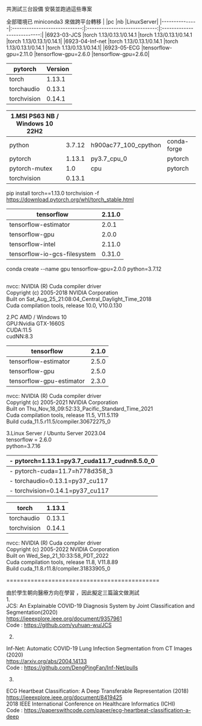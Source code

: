 共測試三台設備 安裝並跑過這些專案

全部環境已 miniconda3 來做跨平台轉移
|		|pc				|nb				|LinuxServer|
|---------------|:-----------------------------:|:-----------------------------:|:---------------------------:|
|6923-03-JCS	|torch 1.13/0.13.1/0.14.1	|torch 1.13/0.13.1/0.14.1	|torch 1.13/0.13.1/0.14.1|
|6923-04-Inf-net	|torch 1.13/0.13.1/0.14.1	|torch 1.13/0.13.1/0.14.1	|torch 1.13/0.13.1/0.14.1|
|6923-05-ECG	|tensorflow-gpu=2.11.0		|tensorflow-gpu=2.6.0		|tensorflow-gpu=2.6.0|

|pytorch		|Version|
|-----------------------|--------|
|torch              	|1.13.1|
|torchaudio         	|0.13.1|
|torchvision        	|0.14.1|

|1.MSI PS63 NB / Windows 10 22H2|		|			|		|
|-------------------------------|---------------|-----------------------|---------------|
|python                    	|3.7.12         |h900ac77_100_cpython   |conda-forge	|
|pytorch                   	|1.13.1         |py3.7_cpu_0    	|pytorch	|
|pytorch-mutex             	|1.0            |cpu    		|pytorch	|
|torchvision               	|0.13.1		|			|		|

pip install torch==1.13.0 torchvision -f https://download.pytorch.org/whl/torch_stable.html			

|tensorflow                	|2.11.0     |
|-------------------------------|-----------|
|tensorflow-estimator      	|2.0.1      |
|tensorflow-gpu            	|2.0.0      |
|tensorflow-intel          	|2.11.0     |
|tensorflow-io-gcs-filesystem 	|0.31.0     |

conda create --name gpu tensorflow-gpu=2.0.0 python=3.7.12  
##
nvcc: NVIDIA (R) Cuda compiler driver  
Copyright (c) 2005-2018 NVIDIA Corporation  
Built on Sat_Aug_25_21:08:04_Central_Daylight_Time_2018  
Cuda compilation tools, release 10.0, V10.0.130  
  
2.PC AMD / Windows 10  
   GPU:Nvidia GTX-1660S  
   CUDA:11.5  
   cudNN:8.3  

|tensorflow               |2.1.0|
|-------------------------|-----|
|tensorflow-estimator     |2.5.0|
|tensorflow-gpu           |2.5.0|
|tensorflow-gpu-estimator |2.3.0|

nvcc: NVIDIA (R) Cuda compiler driver  
Copyright (c) 2005-2021 NVIDIA Corporation  
Built on Thu_Nov_18_09:52:33_Pacific_Standard_Time_2021  
Cuda compilation tools, release 11.5, V11.5.119  
Build cuda_11.5.r11.5/compiler.30672275_0  

3.Linux Server / Ubuntu Server 2023.04  
tensorflow = 2.6.0  
python=3.7.16  

  |- pytorch=1.13.1=py3.7_cuda11.7_cudnn8.5.0_0   	|
  |-----------------------------------------------------|
  |- pytorch-cuda=11.7=h778d358_3   			|
  |- torchaudio=0.13.1=py37_cu117   			|
  |- torchvision=0.14.1=py37_cu117   			|

|torch              	|1.13.1|
|-----------------------|------|
|torchaudio         	|0.13.1|
|torchvision        	|0.14.1|

nvcc: NVIDIA (R) Cuda compiler driver   
Copyright (c) 2005-2022 NVIDIA Corporation   
Built on Wed_Sep_21_10:33:58_PDT_2022   
Cuda compilation tools, release 11.8, V11.8.89   
Build cuda_11.8.r11.8/compiler.31833905_0   
  
============================================   

由於學生朝向醫療方向在學習 ，因此擬定三篇論文做測試   
1.  
JCS: An Explainable COVID-19 Diagnosis System by Joint Classification and Segmentation(2020)  
https://ieeexplore.ieee.org/document/9357961  
Code : https://github.com/yuhuan-wu/JCS  

2.  
Inf-Net: Automatic COVID-19 Lung Infection Segmentation from CT Images (2020)  
https://arxiv.org/abs/2004.14133  
Code : https://github.com/DengPingFan/Inf-Net/pulls  

3.  
ECG Heartbeat Classification: A Deep Transferable Representation (2018)  
https://ieeexplore.ieee.org/document/8419425  
2018 IEEE International Conference on Healthcare Informatics (ICHI)  
Code : https://paperswithcode.com/paper/ecg-heartbeat-classification-a-deep  